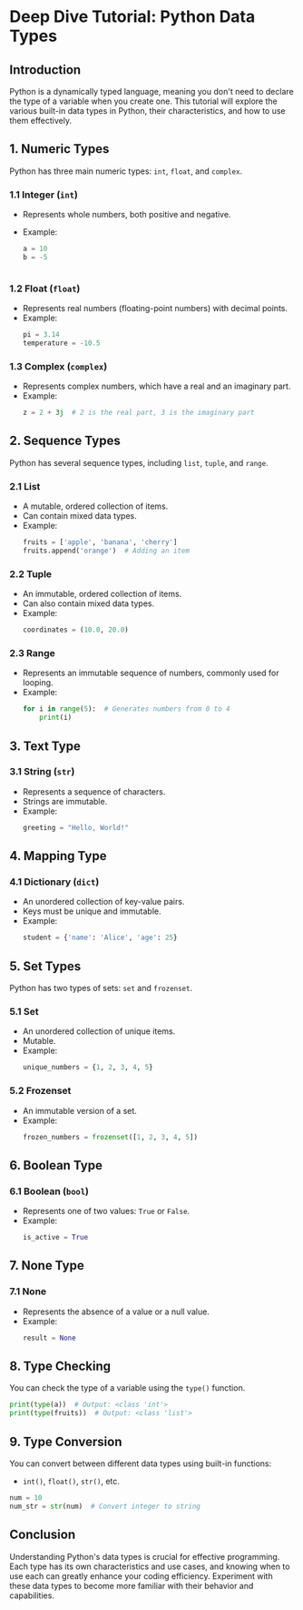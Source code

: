 # Deep Dive Tutorial: Python Data Types

## Introduction

Python is a dynamically typed language, meaning you don't need to declare the type of a variable when you create one. This tutorial will explore the various built-in data types in Python, their characteristics, and how to use them effectively.

## 1. Numeric Types

Python has three main numeric types: `int`, `float`, and `complex`.

### 1.1 Integer (`int`)

- Represents whole numbers, both positive and negative.
- Example:

  ```python
  a = 10
  b = -5
  ```
  ```

### 1.2 Float (`float`)

- Represents real numbers (floating-point numbers) with decimal points.
- Example:
  ```python
  pi = 3.14
  temperature = -10.5
  ```

### 1.3 Complex (`complex`)
- Represents complex numbers, which have a real and an imaginary part.
- Example:
  ```python
  z = 2 + 3j  # 2 is the real part, 3 is the imaginary part
  ```

## 2. Sequence Types
Python has several sequence types, including `list`, `tuple`, and `range`.

### 2.1 List
- A mutable, ordered collection of items.
- Can contain mixed data types.
- Example:
  ```python
  fruits = ['apple', 'banana', 'cherry']
  fruits.append('orange')  # Adding an item
  ```

### 2.2 Tuple
- An immutable, ordered collection of items.
- Can also contain mixed data types.
- Example:
  ```python
  coordinates = (10.0, 20.0)
  ```

### 2.3 Range
- Represents an immutable sequence of numbers, commonly used for looping.
- Example:
  ```python
  for i in range(5):  # Generates numbers from 0 to 4
      print(i)
  ```

## 3. Text Type
### 3.1 String (`str`)
- Represents a sequence of characters.
- Strings are immutable.
- Example:
  ```python
  greeting = "Hello, World!"
  ```

## 4. Mapping Type
### 4.1 Dictionary (`dict`)
- An unordered collection of key-value pairs.
- Keys must be unique and immutable.
- Example:
  ```python
  student = {'name': 'Alice', 'age': 25}
  ```

## 5. Set Types
Python has two types of sets: `set` and `frozenset`.

### 5.1 Set
- An unordered collection of unique items.
- Mutable.
- Example:
  ```python
  unique_numbers = {1, 2, 3, 4, 5}
  ```

### 5.2 Frozenset
- An immutable version of a set.
- Example:
  ```python
  frozen_numbers = frozenset([1, 2, 3, 4, 5])
  ```

## 6. Boolean Type
### 6.1 Boolean (`bool`)
- Represents one of two values: `True` or `False`.
- Example:
  ```python
  is_active = True
  ```

## 7. None Type
### 7.1 None
- Represents the absence of a value or a null value.
- Example:
  ```python
  result = None
  ```

## 8. Type Checking
You can check the type of a variable using the `type()` function.
```python
print(type(a))  # Output: <class 'int'>
print(type(fruits))  # Output: <class 'list'>
```

## 9. Type Conversion
You can convert between different data types using built-in functions:
- `int()`, `float()`, `str()`, etc.
```python
num = 10
num_str = str(num)  # Convert integer to string
```

## Conclusion
Understanding Python's data types is crucial for effective programming. Each type has its own characteristics and use cases, and knowing when to use each can greatly enhance your coding efficiency. Experiment with these data types to become more familiar with their behavior and capabilities.
